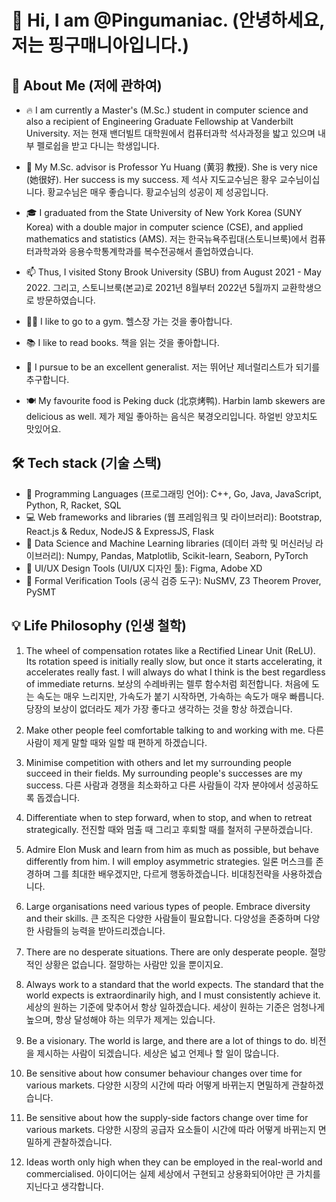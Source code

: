 # 👋 Hi, I am @Pingumaniac. (안녕하세요, 저는 핑구매니아입니다.)

## 👨 About Me (저에 관하여)

* 🔥 I am currently a Master's (M.Sc.) student in computer science and also a recipient of Engineering Graduate Fellowship at Vanderbilt University.
저는 현재 밴더빌트 대학원에서 컴퓨터과학 석사과정을 밟고 있으며 내부 펠로쉽을 받고 다니는 학생입니다.

* 🌱 My M.Sc. advisor is Professor Yu Huang (黄羽 教授). She is very nice (她很好). Her success is my success.
제 석사 지도교수님은 황우 교수님이십니다. 황교수님은 매우 좋습니다. 황교수님의 성공이 제 성공입니다.

* 🎓 I graduated from the State University of New York Korea (SUNY Korea) with a double major in computer science (CSE), and applied mathematics and statistics (AMS). 
저는 한국뉴욕주립대(스토니브룩)에서 컴퓨터과학과와 응용수학통계학과를 복수전공해서 졸업하였습니다.

* 📫 Thus, I visited Stony Brook University (SBU) from August 2021 - May 2022. 
그리고, 스토니브룩(본교)로 2021년 8월부터 2022년 5월까지 교환학생으로 방문하였습니다.

* 🏋️‍♂️ I like to go to a gym.
헬스장 가는 것을 좋아합니다.

* 📚 I like to read books.
 책을 읽는 것을 좋아합니다.

* 📌 I pursue to be an excellent generalist.
저는 뛰어난 제너럴리스트가 되기를 추구합니다.

* 🍽️ My favourite food is Peking duck (北京烤鸭). Harbin lamb skewers are delicious as well.
제가 제일 좋아하는 음식은 북경오리입니다. 하얼빈 양꼬치도 맛있어요.

## 🛠 Tech stack (기술 스택)
* 💎 Programming Languages (프로그래밍 언어): C++, Go, Java, JavaScript, Python, R, Racket, SQL
* 💻 Web frameworks and libraries (웹 프레임워크 및 라이브러리): Bootstrap, React.js & Redux, NodeJS & ExpressJS, Flask
* 💊 Data Science and Machine Learning libraries (데이터 과학 및 머신러닝 라이브러리): Numpy, Pandas, Matplotlib, Scikit-learn, Seaborn, PyTorch
* 🔮 UI/UX Design Tools (UI/UX 디자인 툴): Figma, Adobe XD
* 🔫 Formal Verification Tools (공식 검증 도구): NuSMV, Z3 Theorem Prover, PySMT

## 💡 Life Philosophy (인생 철학)

1. The wheel of compensation rotates like a Rectified Linear Unit (ReLU). Its rotation speed is initially really slow, but once it starts accelerating, it accelerates really fast. I will always do what I think is the best regardless of immediate returns. 
보상의 수레바퀴는 렐루 함수처럼 회전합니다. 처음에 도는 속도는 매우 느리지만, 가속도가 붙기 시작하면, 가속하는 속도가 매우 빠릅니다. 당장의 보상이 없더라도 제가 가장 좋다고 생각하는 것을 항상 하겠습니다.

2. Make other people feel comfortable talking to and working with me. 
다른 사람이 제게 말할 때와 일할 때 편하게 하겠습니다.

3. Minimise competition with others and let my surrounding people succeed in their fields. My surrounding people's successes are my success. 
다른 사람과 경쟁을 최소화하고 다른 사람들이 각자 분야에서 성공하도록 돕겠습니다.

4. Differentiate when to step forward, when to stop, and when to retreat strategically. 
전진할 때와 멈출 때 그리고 후퇴할 때를 철저히 구분하겠습니다.

5. Admire Elon Musk and learn from him as much as possible, but behave differently from him. I will employ asymmetric strategies. 
일론 머스크를 존경하며 그를 최대한 배우겠지만, 다르게 행동하겠습니다. 비대칭전략을 사용하겠습니다.

6. Large organisations need various types of people. Embrace diversity and their skills. 
큰 조직은 다양한 사람들이 필요합니다. 다양성을 존중하며 다양한 사람들의 능력을 받아드리겠습니다.

7. There are no desperate situations. There are only desperate people.
절망적인 상황은 없습니다. 절망하는 사람만 있을 뿐이지요.

8. Always work to a standard that the world expects. The standard that the world expects is extraordinarily high, and I must consistently achieve it.
세상의 원하는 기준에 맞추어서 항상 일하겠습니다. 세상이 원하는 기준은 엄청나게 높으며, 항상 달성해야 하는 의무가 제게는 있습니다.

9. Be a visionary. The world is large, and there are a lot of things to do.
비전을 제시하는 사람이 되겠습니다. 세상은 넓고 언제나 할 일이 많습니다.

10. Be sensitive about how consumer behaviour changes over time for various markets.
다양한 시장의  시간에 따라 어떻게 바뀌는지 면밀하게 관찰하겠습니다.

11. Be sensitive about how the supply-side factors change over time for various markets.
다양한 시장의 공급자 요소들이 시간에 따라 어떻게 바뀌는지 면밀하게 관찰하겠습니다.

12. Ideas worth only high when they can be employed in the real-world and commercialised.
아이디어는 실제 세상에서 구현되고 상용화되어야만 큰 가치를 지닌다고 생각합니다.

<!---
Pingumaniac/Pingumaniac is a ✨ special ✨ repository because its `README.md` (this file) appears on your GitHub profile.
You can click the Preview link to take a look at your changes.
--->
